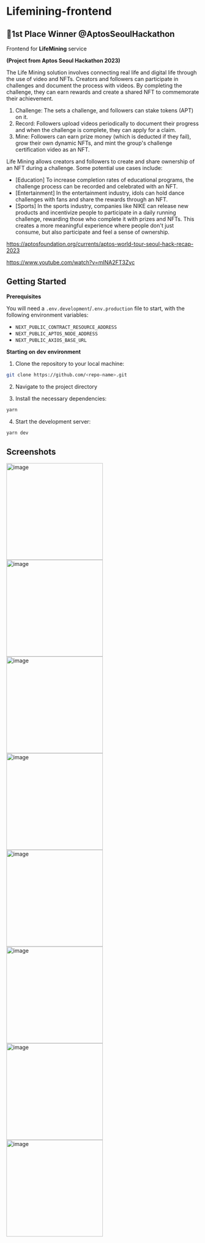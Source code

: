# Lifemining-frontend
## 🥇1st Place Winner @AptosSeoulHackathon


Frontend for **LifeMining** service

__(Project from Aptos Seoul Hackathon 2023)__

The Life Mining solution involves connecting real life and digital life through the use of video and NFTs. Creators and followers can participate in challenges and document the process with videos. By completing the challenge, they can earn rewards and create a shared NFT to commemorate their achievement.

1. Challenge: The   sets a challenge, and followers can stake tokens (APT) on it.
2. Record: Followers upload videos periodically to document their progress and when the challenge is complete, they can apply for a claim.
3. Mine: Followers can earn prize money (which is deducted if they fail), grow their own dynamic NFTs, and mint the group's challenge certification video as an NFT.

Life Mining allows creators and followers to create and share ownership of an NFT during a challenge. Some potential use cases include:
- [Education] To increase completion rates of educational programs, the challenge process can be recorded and celebrated with an NFT.
- [Entertainment] In the entertainment industry, idols can hold dance challenges with fans and share the rewards through an NFT.
- [Sports] In the sports industry, companies like NIKE can release new products and incentivize people to participate in a daily running challenge, rewarding those who complete it with prizes and NFTs. This creates a more meaningful experience where people don't just consume, but also participate and feel a sense of ownership.

https://aptosfoundation.org/currents/aptos-world-tour-seoul-hack-recap-2023

https://www.youtube.com/watch?v=mINA2FT3Zyc
## Getting Started

**Prerequisites**

You will need a ```.env.development```/```.env.production``` file to start, with the following environment variables:
- ```NEXT_PUBLIC_CONTRACT_RESOURCE_ADDRESS```
- ```NEXT_PUBLIC_APTOS_NODE_ADDRESS```
- ```NEXT_PUBLIC_AXIOS_BASE_URL```


**Starting on dev environment**

1. Clone the repository to your local machine:

```bash
git clone https://github.com/<repo-name>.git
```

2. Navigate to the project directory

3. Install the necessary dependencies:

```bash
yarn
```

4. Start the development server:

```bash
yarn dev
```

## Screenshots
<img width="252" alt="image" src="https://user-images.githubusercontent.com/84962016/217451813-c588996e-948f-430c-b1dd-bb19aeb789ce.png">
<img width="252" alt="image" src="https://user-images.githubusercontent.com/84962016/217451886-3228dcb9-7005-4f37-97be-c24a4194982b.png">
<img width="252" alt="image" src="https://user-images.githubusercontent.com/84962016/217451947-222f345a-8053-455f-8606-1fbe3522df88.png">
<img width="252" alt="image" src="https://user-images.githubusercontent.com/84962016/217452371-e71a82af-fb70-4e88-928a-f085fc043e84.png">
<img width="252" alt="image" src="https://user-images.githubusercontent.com/84962016/217452042-e096ffdd-e585-4302-92f3-a31062f17fda.png">
<img width="252" alt="image" src="https://user-images.githubusercontent.com/84962016/217452075-e207b2c3-a499-4ac0-9459-c4a1de963650.png">
<img width="252" alt="image" src="https://user-images.githubusercontent.com/84962016/217452185-57f52da8-3157-4578-a45d-164e833cf4b5.png">
<img width="252" alt="image" src="https://user-images.githubusercontent.com/84962016/217452582-c4f9fdea-f8a3-42b8-900a-a61382730ea2.png">



